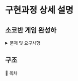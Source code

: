 # 구현과정 상세 설명

## 소코반 게임 완성하

<details>
<summary>문제 및 요구사항</summary>
<div markdown="1">

* 3단계: 소코반 게임 완성하기

* 정상적인 소코반 게임을 완성한다.

  https://www.cbc.ca/kids/games/play/sokoban 를 참고하자.

### 요구사항

```
1. 난이도를 고려하여 스테이지 1부터 5까지 플레이 가능한 map.txt 파일을 스스로 작성한다.
2. 지도 파일 map.txt를 문자열로 읽어서 처리하도록 개선한다.
3. 처음 시작시 Stage 1의 지도와 프롬프트가 표시된다.
4. r 명령 입력시 스테이지를 초기화 한다.
5. 모든 o를 O자리에 이동시키면 클리어 화면을 표시하고기 다음 스테이지로 표시한다.
6. 주어진 모든 스테이지를 클리어시 축하메시지를 출력하고 게임을 종료한다.
```

### 참고: 플레이어 이동조건

```
1. 플레이어는 o를 밀어서 이동할 수 있지만 당길 수는 없다.
2. o를 O 지점에 밀어 넣으면 0으로 변경된다.
3. 플레이어는 O를 통과할 수 있다.
4. 플레이어는 #을 통과할 수 없다.
5. 0 상태의 o를 밀어내면 다시 o와 O로 분리된다.
6. 플레이어가 움직일 때마다 턴수를 카운트한다.
7. 상자가 두 개 연속으로 붙어있는 경우 밀 수 없다.
8. 기타 필요한 로직은은 실제 게임을 참고해서 완성한다.
```

### 실행 예시

```
소코반의 세계에 오신 것을 환영합니다!
^오^

Stage 1

#####
#OoP#
#####

SOKOBAN> A

#####
#0P #
#####

빠밤! Stage 1 클리어!
턴수: 1

Stage 2
...

Stage 5
...

빠밤! Stage 5 클리어!
턴수: 5

전체 게임을 클리어하셨습니다!
축하드립니다!
```

### 3단계 코딩 요구사항

가능한 한 커밋을 자주 하고 구현의 의미가 명확하게 전달되도록 커밋 메시지를 작성한다.

함수나 메소드는 한 번에 한 가지 일을 하고 가능하면 20줄이 넘지 않도록 구현한다.

함수나 메소드의 들여쓰기를 가능하면 적게(3단계까지만) 할 수 있도록 노력한다.

```
function main() {
    for() { // 들여쓰기 1단계
        if() { // 들여쓰기 2단계
            return; // 들여쓰기 3단계
        }
    }
}
```
</div>
</details>


## 구조

📕 목차

